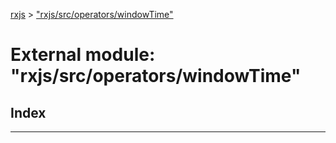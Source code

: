 [rxjs](../README.md) > ["rxjs/src/operators/windowTime"](../modules/_rxjs_src_operators_windowtime_.md)

# External module: "rxjs/src/operators/windowTime"

## Index

---

